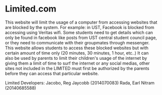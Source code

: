 # Limited.com

This website will limit the usage of a computer from accessing websites that are blocked by the system. For example: in UST, Facebook is blocked from accessing using Veritas wifi. Some students need to get details which can only be found in facebook like posts from UST central student council page, or they need to communicate with their groupmates through messenger. This website allows students to access these blocked websites but with certain amount of time only (20 minutes, 30 minutes, 1 hour, etc..) It can also be used by parents to limit their children's usage of the internet by giving them a limit of time to surf the internet or any social medias, other sites not included in the LIMITED must first be authorized by the parents before they can access that particular website.

Limited Developers:
Jacobo, Reg Jaycobb (2014070083)
Rada, Earl Nitram (20140685588)
